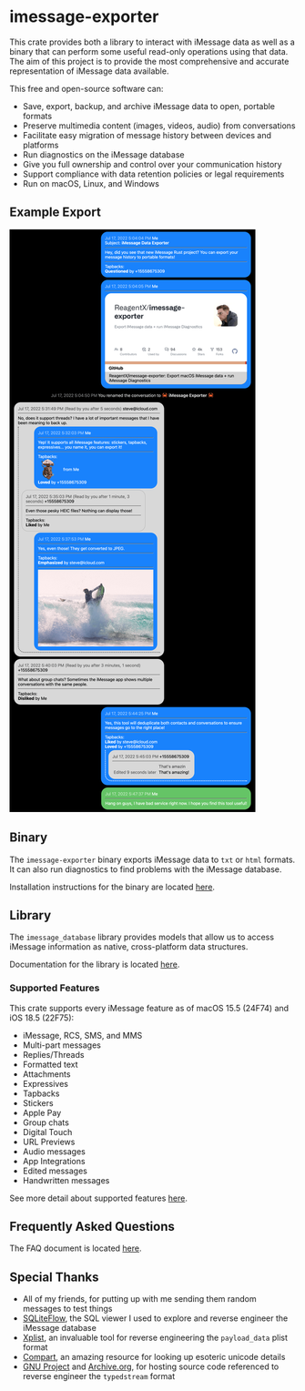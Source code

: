 # imessage-exporter

This crate provides both a library to interact with iMessage data as well as a binary that can perform some useful read-only operations using that data. The aim of this project is to provide the most comprehensive and accurate representation of iMessage data available.

This free and open-source software can:

- Save, export, backup, and archive iMessage data to open, portable formats
- Preserve multimedia content (images, videos, audio) from conversations
- Facilitate easy migration of message history between devices and platforms
- Run diagnostics on the iMessage database
- Give you full ownership and control over your communication history
- Support compliance with data retention policies or legal requirements
- Run on macOS, Linux, and Windows

## Example Export

![HTML Export Sample](/docs/hero.png)

## Binary

The `imessage-exporter` binary exports iMessage data to `txt` or `html` formats. It can also run diagnostics to find problems with the iMessage database.

Installation instructions for the binary are located [here](imessage-exporter/README.md).

## Library

The `imessage_database` library provides models that allow us to access iMessage information as native, cross-platform data structures.

Documentation for the library is located [here](imessage-database/README.md).

### Supported Features

This crate supports every iMessage feature as of macOS 15.5 (24F74) and iOS 18.5 (22F75):

- iMessage, RCS, SMS, and MMS
- Multi-part messages
- Replies/Threads
- Formatted text
- Attachments
- Expressives
- Tapbacks
- Stickers
- Apple Pay
- Group chats
- Digital Touch
- URL Previews
- Audio messages
- App Integrations
- Edited messages
- Handwritten messages

See more detail about supported features [here](docs/features.md).

## Frequently Asked Questions

The FAQ document is located [here](/docs/faq.md).

## Special Thanks

- All of my friends, for putting up with me sending them random messages to test things
- [SQLiteFlow](https://www.sqliteflow.com), the SQL viewer I used to explore and reverse engineer the iMessage database
- [Xplist](https://github.com/ic005k/Xplist), an invaluable tool for reverse engineering the `payload_data` plist format
- [Compart](https://www.compart.com/en/unicode/), an amazing resource for looking up esoteric unicode details
- [GNU Project](https://github.com/gnustep/libobjc) and [Archive.org](https://archive.org/details/darwin_0.1), for hosting source code referenced to reverse engineer the `typedstream` format
